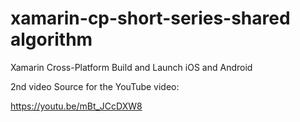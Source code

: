 # xamarin-cp-short-series-shared algorithm
Xamarin Cross-Platform Build and Launch iOS and Android

2nd video Source for the YouTube video: 

https://youtu.be/mBt_JCcDXW8
